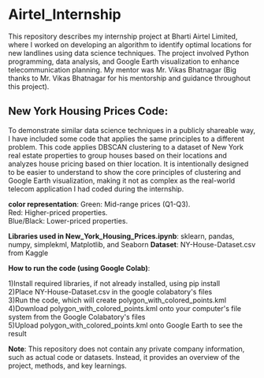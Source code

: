 # Airtel_Internship

This repository describes my internship project at Bharti Airtel Limited, where I worked on developing an algorithm to identify optimal locations for new landlines using data science techniques. The project involved Python programming, data analysis, and Google Earth visualization to enhance telecommunication planning. My mentor was Mr. Vikas Bhatnagar (Big thanks to Mr. Vikas Bhatnagar for his mentorship and guidance throughout this project).



## New York Housing Prices Code:
To demonstrate similar data science techniques in a publicly shareable way, I have included some code that applies the same principles to a different problem.
This code applies DBSCAN clustering to a dataset of New York real estate properties to group houses based on their locations and analyzes house pricing based on thier location.
It is intentionally designed to be easier to understand to show the core principles of clustering and Google Earth visualization, making it not as complex as the real-world telecom application I had coded during the internship.


**color representation**:
Green: Mid-range prices (Q1-Q3).  
Red: Higher-priced properties.   
Blue/Black: Lower-priced properties.   


**Libraries used in New_York_Housing_Prices.ipynb**: sklearn, pandas, numpy, simplekml, Matplotlib, and Seaborn
**Dataset**: NY-House-Dataset.csv from Kaggle


**How to run the code (using Google Colab)**:

1)Install required libraries, if not already installed, using pip install  
2)Place NY-House-Dataset.csv in the google colabatory's files  
3)Run the code, which will create polygon_with_colored_points.kml  
4)Download polygon_with_colored_points.kml onto your computer's file system from the Google Colabatory's files  
5)Upload polygon_with_colored_points.kml onto Google Earth to see the result  




**Note**: This repository does not contain any private company information, such as actual code or datasets. Instead, it provides an overview of the project, methods, and key learnings.

